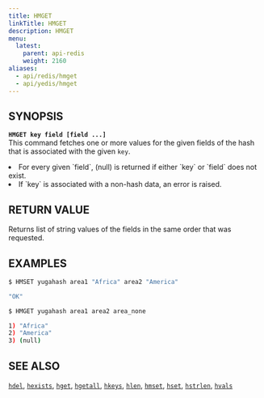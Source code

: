```yaml
---
title: HMGET
linkTitle: HMGET
description: HMGET
menu:
  latest:
    parent: api-redis
    weight: 2160
aliases:
  - api/redis/hmget
  - api/yedis/hmget
---
```


## SYNOPSIS
<b>`HMGET key field [field ...]`</b><br>
This command fetches one or more values for the given fields of the hash that is associated with the given `key`.

<li>For every given `field`, (null) is returned if either `key` or `field` does not exist.</li>
<li>If `key` is associated with a non-hash data, an error is raised.</li>

## RETURN VALUE
Returns list of string values of the fields in the same order that was requested.

## EXAMPLES
```{.sh .copy .separator-dollar}
$ HMSET yugahash area1 "Africa" area2 "America"
```
```sh
"OK"
```
```{.sh .copy .separator-dollar}
$ HMGET yugahash area1 area2 area_none
```
```sh
1) "Africa"
2) "America"
3) (null)
```

## SEE ALSO
[`hdel`](../hdel/), [`hexists`](../hexists/), [`hget`](../hget/), [`hgetall`](../hgetall/), [`hkeys`](../hkeys/), [`hlen`](../hlen/), [`hmset`](../hmset/), [`hset`](../hset/), [`hstrlen`](../hstrlen/), [`hvals`](../hvals/)
